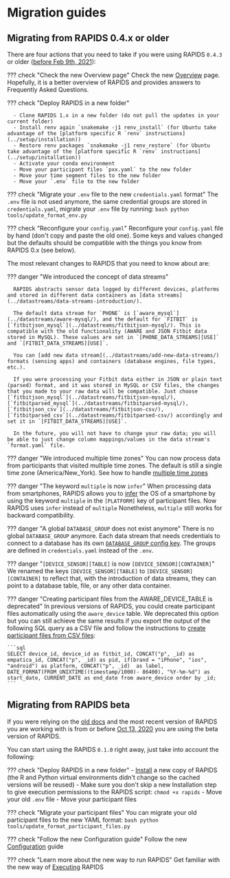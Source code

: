 # Migration guides

## Migrating from RAPIDS 0.4.x or older

There are four actions that you need to take if you were using RAPIDS `0.4.3` or older ([before Feb 9th, 2021](https://github.com/carissalow/rapids/releases/tag/v0.4.3)):

??? check "Check the new Overview page"
      Check the new [Overview](../setup/overview/) page. Hopefully, it is a better overview of RAPIDS and provides answers to Frequently Asked Questions.

??? check "Deploy RAPIDS in a new folder"

      - Clone RAPIDS 1.x in a new folder (do not pull the updates in your current folder)
      - Install renv again `snakemake -j1 renv_install` (for Ubuntu take advantage of the [platform specific R `renv` instructions](../setup/installation))
      - Restore renv packages `snakemake -j1 renv_restore` (for Ubuntu take advantage of the [platform specific R `renv` instructions](../setup/installation))
      - Activate your conda environment
      - Move your participant files `pxx.yaml` to the new folder
      - Move your time segment files to the new folder
      - Move your `.env` file to the new folder

??? check "Migrate your `.env` file to the new `credentials.yaml` format"
      The `.env` file is not used anymore, the same credential groups are stored in `credentials.yaml`, migrate your `.env` file by running:
      ```bash
      python tools/update_format_env.py
      ```

??? check "Reconfigure your `config.yaml`"
      Reconfigure your `config.yaml` file by hand (don't copy and paste the old one). Some keys and values changed but the defaults should be compatible with the things you know from RAPIDS 0.x (see below).

The most relevant changes to RAPIDS that you need to know about are:

??? danger "We introduced the concept of data streams"

      RAPIDS abstracts sensor data logged by different devices, platforms and stored in different data containers as [data streams](../datastreams/data-streams-introduction/).

      The default data stream for `PHONE` is [`aware_mysql`](../datastreams/aware-mysql/), and the default for `FITBIT` is [`fitbitjson_mysql`](../datastreams/fitbitjson-mysql/). This is compatible with the old functionality (AWARE and JSON Fitbit data stored in MySQL). These values are set in `[PHONE_DATA_STREAMS][USE]` and `[FITBIT_DATA_STREAMS][USE]`.

      You can [add new data stream](../datastreams/add-new-data-streams/) formats (sensing apps) and containers (database engines, file types, etc.).
      
      If you were processing your Fitbit data either in JSON or plain text (parsed) format, and it was stored in MySQL or CSV files, the changes that you made to your raw data will be compatible. Just choose [`fitbitjson_mysql`](../datastreams/fitbitjson-mysql/), [`fitbitparsed_mysql`](../datastreams/fitbitparsed-mysql/), [`fitbitjson_csv`](../datastreams/fitbitjson-csv/), [`fitbitparsed_csv`](../datastreams/fitbitparsed-csv/) accordingly and set it in `[FITBIT_DATA_STREAMS][USE]`. 
      
      In the future, you will not have to change your raw data; you will be able to just change column mappings/values in the data stream's `format.yaml` file.

??? danger "We introduced multiple time zones"
      You can now process data from participants that visited multiple time zones. The default is still a single time zone (America/New_York). See how to handle [multiple time zones](../setup/configuration/#multiple-timezones)

??? danger "The keyword `multiple` is now `infer`"
      When processing data from smartphones, RAPIDS allows you to [infer](../setup/configuration/#participant-files) the OS of a smartphone by using the keyword `multiple` in the `[PLATFORM]` key of participant files. Now RAPIDS uses `infer` instead of `multiple` Nonetheless, `multiple` still works for backward compatibility.

??? danger "A global `DATABASE_GROUP` does not exist anymore"
      There is no global `DATABASE_GROUP` anymore. Each data stream that needs credentials to connect to a database has its own [`DATABASE_GROUP` config key](../setup/configuration/#data-stream-configuration). The groups are defined in `credentials.yaml` instead of the `.env`.

??? danger "`[DEVICE_SENSOR][TABLE]` is now `[DEVICE_SENSOR][CONTAINER]`"
      We renamed the keys `[DEVICE_SENSOR][TABLE]` to `[DEVICE_SENSOR][CONTAINER]` to reflect that, with the introduction of data streams, they can point to a database table, file, or any other data container.

??? danger "Creating participant files from the AWARE_DEVICE_TABLE is deprecated"
    In previous versions of RAPIDS, you could create participant files automatically using the `aware_device` table. We deprecated this option but you can still achieve the same results if you export the output of the following SQL query as a CSV file and follow the instructions to [create participant files from CSV files](../setup/configuration/#automatic-creation-of-participant-files):
    
    ```sql
    SELECT device_id, device_id as fitbit_id, CONCAT("p", _id) as empatica_id, CONCAT("p", _id) as pid, if(brand = "iPhone", "ios", "android") as platform, CONCAT("p", _id)  as label, DATE_FORMAT(FROM_UNIXTIME((timestamp/1000)- 86400), "%Y-%m-%d") as start_date, CURRENT_DATE as end_date from aware_device order by _id;
    ```
## Migrating from RAPIDS beta

If you were relying on the [old docs](https://rapidspitt.readthedocs.io/en/latest/) and the most recent version of RAPIDS you are working with is from or before [Oct 13, 2020](https://github.com/carissalow/rapids/commit/640890c7b49492d150accff5c87b1eb25bd97a49) you are using the beta version of RAPIDS.

You can start using the RAPIDS `0.1.0` right away, just take into account the following:

??? check "Deploy RAPIDS in a new folder"
      - [Install](setup/installation.md) a new copy of RAPIDS (the R and Python virtual environments didn't change so the cached versions will be reused)
      - Make sure you don't skip a new Installation step to give execution permissions to the RAPIDS script: `chmod +x rapids`
      - Move your old `.env` file
      - Move your participant files

??? check "Migrate your participant files"
      You can migrate your old participant files to the new YAML format:
      ```bash
      python tools/update_format_participant_files.py
      ```

??? check "Follow the new Configuration guide"
      Follow the new [Configuration](https://www.rapids.science/0.1/setup/configuration/) guide

??? check "Learn more about the new way to run RAPIDS"
      Get familiar with the new way of [Executing](https://www.rapids.science/0.1/setup/execution) RAPIDS

